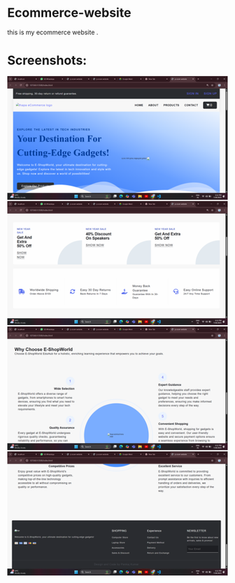 # Ecommerce-website
this is my ecommerce website .

# Screenshots:

![Homepage](screenshots/Screenshot%20(340).png)
![Homepage](screenshots/Screenshot%20(341).png)
![Homepage](screenshots/Screenshot%20(344).png)
![Homepage](screenshots/Screenshot%20(345).png)